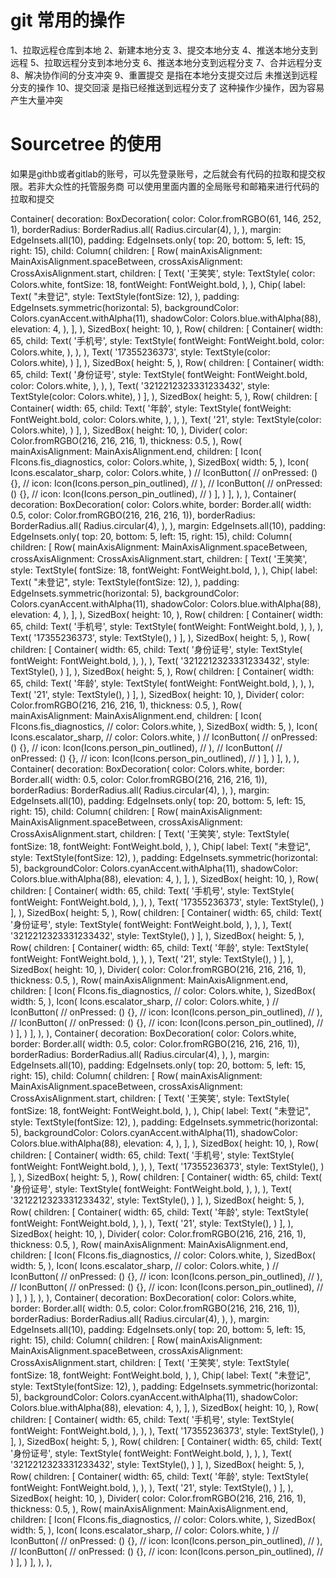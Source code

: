 # git 常用的操作

1、拉取远程仓库到本地
2、新建本地分支
3、提交本地分支
4、推送本地分支到远程
5、拉取远程分支到本地分支
6、推送本地分支到远程分支
7、合并远程分支
8、解决协作间的分支冲突
9、重置提交 是指在本地分支提交过后 未推送到远程分支的操作
10、提交回滚 是指已经推送到远程分支了 这种操作少操作，因为容易产生大量冲突


# Sourcetree 的使用
如果是githb或者gitlab的账号，可以先登录账号，之后就会有代码的拉取和提交权限。若非大众性的托管服务商
可以使用里面内置的全局账号和邮箱来进行代码的拉取和提交







Container(
                        decoration: BoxDecoration(
                          color: Color.fromRGBO(61, 146, 252, 1),
                          borderRadius: BorderRadius.all(
                            Radius.circular(4),
                          ),
                        ),
                        margin: EdgeInsets.all(10),
                        padding: EdgeInsets.only(
                            top: 20, bottom: 5, left: 15, right: 15),
                        child: Column(
                          children: [
                            Row(
                              mainAxisAlignment: MainAxisAlignment.spaceBetween,
                              crossAxisAlignment: CrossAxisAlignment.start,
                              children: [
                                Text(
                                  '王笑笑',
                                  style: TextStyle(
                                    color: Colors.white,
                                    fontSize: 18,
                                    fontWeight: FontWeight.bold,
                                  ),
                                ),
                                Chip(
                                  label: Text(
                                    "未登记",
                                    style: TextStyle(fontSize: 12),
                                  ),
                                  padding: EdgeInsets.symmetric(horizontal: 5),
                                  backgroundColor:
                                      Colors.cyanAccent.withAlpha(11),
                                  shadowColor: Colors.blue.withAlpha(88),
                                  elevation: 4,
                                ),
                              ],
                            ),
                            SizedBox(
                              height: 10,
                            ),
                            Row(
                              children: [
                                Container(
                                  width: 65,
                                  child: Text(
                                    '手机号',
                                    style: TextStyle(
                                      fontWeight: FontWeight.bold,
                                      color: Colors.white,
                                    ),
                                  ),
                                ),
                                Text(
                                  '17355236373',
                                  style: TextStyle(color: Colors.white),
                                )
                              ],
                            ),
                            SizedBox(
                              height: 5,
                            ),
                            Row(
                              children: [
                                Container(
                                  width: 65,
                                  child: Text(
                                    '身份证号',
                                    style: TextStyle(
                                      fontWeight: FontWeight.bold,
                                      color: Colors.white,
                                    ),
                                  ),
                                ),
                                Text(
                                  '3212212323331233432',
                                  style: TextStyle(color: Colors.white),
                                )
                              ],
                            ),
                            SizedBox(
                              height: 5,
                            ),
                            Row(
                              children: [
                                Container(
                                  width: 65,
                                  child: Text(
                                    '年龄',
                                    style: TextStyle(
                                      fontWeight: FontWeight.bold,
                                      color: Colors.white,
                                    ),
                                  ),
                                ),
                                Text(
                                  '21',
                                  style: TextStyle(color: Colors.white),
                                )
                              ],
                            ),
                            SizedBox(
                              height: 10,
                            ),
                            Divider(
                              color: Color.fromRGBO(216, 216, 216, 1),
                              thickness: 0.5,
                            ),
                            Row(
                              mainAxisAlignment: MainAxisAlignment.end,
                              children: [
                                Icon(
                                  FIcons.fis_diagnostics,
                                  color: Colors.white,
                                ),
                                SizedBox(
                                  width: 5,
                                ),
                                Icon(
                                  Icons.escalator_sharp,
                                  color: Colors.white,
                                )
                                // IconButton(
                                //   onPressed: () {},
                                //   icon: Icon(Icons.person_pin_outlined),
                                // ),
                                // IconButton(
                                //   onPressed: () {},
                                //   icon: Icon(Icons.person_pin_outlined),
                                // )
                              ],
                            )
                          ],
                        ),
                      ),
                      Container(
                        decoration: BoxDecoration(
                          color: Colors.white,
                          border: Border.all(
                              width: 0.5,
                              color: Color.fromRGBO(216, 216, 216, 1)),
                          borderRadius: BorderRadius.all(
                            Radius.circular(4),
                          ),
                        ),
                        margin: EdgeInsets.all(10),
                        padding: EdgeInsets.only(
                            top: 20, bottom: 5, left: 15, right: 15),
                        child: Column(
                          children: [
                            Row(
                              mainAxisAlignment: MainAxisAlignment.spaceBetween,
                              crossAxisAlignment: CrossAxisAlignment.start,
                              children: [
                                Text(
                                  '王笑笑',
                                  style: TextStyle(
                                    fontSize: 18,
                                    fontWeight: FontWeight.bold,
                                  ),
                                ),
                                Chip(
                                  label: Text(
                                    "未登记",
                                    style: TextStyle(fontSize: 12),
                                  ),
                                  padding: EdgeInsets.symmetric(horizontal: 5),
                                  backgroundColor:
                                      Colors.cyanAccent.withAlpha(11),
                                  shadowColor: Colors.blue.withAlpha(88),
                                  elevation: 4,
                                ),
                              ],
                            ),
                            SizedBox(
                              height: 10,
                            ),
                            Row(
                              children: [
                                Container(
                                  width: 65,
                                  child: Text(
                                    '手机号',
                                    style: TextStyle(
                                      fontWeight: FontWeight.bold,
                                    ),
                                  ),
                                ),
                                Text(
                                  '17355236373',
                                  style: TextStyle(),
                                )
                              ],
                            ),
                            SizedBox(
                              height: 5,
                            ),
                            Row(
                              children: [
                                Container(
                                  width: 65,
                                  child: Text(
                                    '身份证号',
                                    style: TextStyle(
                                      fontWeight: FontWeight.bold,
                                    ),
                                  ),
                                ),
                                Text(
                                  '3212212323331233432',
                                  style: TextStyle(),
                                )
                              ],
                            ),
                            SizedBox(
                              height: 5,
                            ),
                            Row(
                              children: [
                                Container(
                                  width: 65,
                                  child: Text(
                                    '年龄',
                                    style: TextStyle(
                                      fontWeight: FontWeight.bold,
                                    ),
                                  ),
                                ),
                                Text(
                                  '21',
                                  style: TextStyle(),
                                )
                              ],
                            ),
                            SizedBox(
                              height: 10,
                            ),
                            Divider(
                              color: Color.fromRGBO(216, 216, 216, 1),
                              thickness: 0.5,
                            ),
                            Row(
                              mainAxisAlignment: MainAxisAlignment.end,
                              children: [
                                Icon(
                                  FIcons.fis_diagnostics,
                                  // color: Colors.white,
                                ),
                                SizedBox(
                                  width: 5,
                                ),
                                Icon(
                                  Icons.escalator_sharp,
                                  // color: Colors.white,
                                )
                                // IconButton(
                                //   onPressed: () {},
                                //   icon: Icon(Icons.person_pin_outlined),
                                // ),
                                // IconButton(
                                //   onPressed: () {},
                                //   icon: Icon(Icons.person_pin_outlined),
                                // )
                              ],
                            )
                          ],
                        ),
                      ),
                      Container(
                        decoration: BoxDecoration(
                          color: Colors.white,
                          border: Border.all(
                              width: 0.5,
                              color: Color.fromRGBO(216, 216, 216, 1)),
                          borderRadius: BorderRadius.all(
                            Radius.circular(4),
                          ),
                        ),
                        margin: EdgeInsets.all(10),
                        padding: EdgeInsets.only(
                            top: 20, bottom: 5, left: 15, right: 15),
                        child: Column(
                          children: [
                            Row(
                              mainAxisAlignment: MainAxisAlignment.spaceBetween,
                              crossAxisAlignment: CrossAxisAlignment.start,
                              children: [
                                Text(
                                  '王笑笑',
                                  style: TextStyle(
                                    fontSize: 18,
                                    fontWeight: FontWeight.bold,
                                  ),
                                ),
                                Chip(
                                  label: Text(
                                    "未登记",
                                    style: TextStyle(fontSize: 12),
                                  ),
                                  padding: EdgeInsets.symmetric(horizontal: 5),
                                  backgroundColor:
                                      Colors.cyanAccent.withAlpha(11),
                                  shadowColor: Colors.blue.withAlpha(88),
                                  elevation: 4,
                                ),
                              ],
                            ),
                            SizedBox(
                              height: 10,
                            ),
                            Row(
                              children: [
                                Container(
                                  width: 65,
                                  child: Text(
                                    '手机号',
                                    style: TextStyle(
                                      fontWeight: FontWeight.bold,
                                    ),
                                  ),
                                ),
                                Text(
                                  '17355236373',
                                  style: TextStyle(),
                                )
                              ],
                            ),
                            SizedBox(
                              height: 5,
                            ),
                            Row(
                              children: [
                                Container(
                                  width: 65,
                                  child: Text(
                                    '身份证号',
                                    style: TextStyle(
                                      fontWeight: FontWeight.bold,
                                    ),
                                  ),
                                ),
                                Text(
                                  '3212212323331233432',
                                  style: TextStyle(),
                                )
                              ],
                            ),
                            SizedBox(
                              height: 5,
                            ),
                            Row(
                              children: [
                                Container(
                                  width: 65,
                                  child: Text(
                                    '年龄',
                                    style: TextStyle(
                                      fontWeight: FontWeight.bold,
                                    ),
                                  ),
                                ),
                                Text(
                                  '21',
                                  style: TextStyle(),
                                )
                              ],
                            ),
                            SizedBox(
                              height: 10,
                            ),
                            Divider(
                              color: Color.fromRGBO(216, 216, 216, 1),
                              thickness: 0.5,
                            ),
                            Row(
                              mainAxisAlignment: MainAxisAlignment.end,
                              children: [
                                Icon(
                                  FIcons.fis_diagnostics,
                                  // color: Colors.white,
                                ),
                                SizedBox(
                                  width: 5,
                                ),
                                Icon(
                                  Icons.escalator_sharp,
                                  // color: Colors.white,
                                )
                                // IconButton(
                                //   onPressed: () {},
                                //   icon: Icon(Icons.person_pin_outlined),
                                // ),
                                // IconButton(
                                //   onPressed: () {},
                                //   icon: Icon(Icons.person_pin_outlined),
                                // )
                              ],
                            )
                          ],
                        ),
                      ),
                      Container(
                        decoration: BoxDecoration(
                          color: Colors.white,
                          border: Border.all(
                              width: 0.5,
                              color: Color.fromRGBO(216, 216, 216, 1)),
                          borderRadius: BorderRadius.all(
                            Radius.circular(4),
                          ),
                        ),
                        margin: EdgeInsets.all(10),
                        padding: EdgeInsets.only(
                            top: 20, bottom: 5, left: 15, right: 15),
                        child: Column(
                          children: [
                            Row(
                              mainAxisAlignment: MainAxisAlignment.spaceBetween,
                              crossAxisAlignment: CrossAxisAlignment.start,
                              children: [
                                Text(
                                  '王笑笑',
                                  style: TextStyle(
                                    fontSize: 18,
                                    fontWeight: FontWeight.bold,
                                  ),
                                ),
                                Chip(
                                  label: Text(
                                    "未登记",
                                    style: TextStyle(fontSize: 12),
                                  ),
                                  padding: EdgeInsets.symmetric(horizontal: 5),
                                  backgroundColor:
                                      Colors.cyanAccent.withAlpha(11),
                                  shadowColor: Colors.blue.withAlpha(88),
                                  elevation: 4,
                                ),
                              ],
                            ),
                            SizedBox(
                              height: 10,
                            ),
                            Row(
                              children: [
                                Container(
                                  width: 65,
                                  child: Text(
                                    '手机号',
                                    style: TextStyle(
                                      fontWeight: FontWeight.bold,
                                    ),
                                  ),
                                ),
                                Text(
                                  '17355236373',
                                  style: TextStyle(),
                                )
                              ],
                            ),
                            SizedBox(
                              height: 5,
                            ),
                            Row(
                              children: [
                                Container(
                                  width: 65,
                                  child: Text(
                                    '身份证号',
                                    style: TextStyle(
                                      fontWeight: FontWeight.bold,
                                    ),
                                  ),
                                ),
                                Text(
                                  '3212212323331233432',
                                  style: TextStyle(),
                                )
                              ],
                            ),
                            SizedBox(
                              height: 5,
                            ),
                            Row(
                              children: [
                                Container(
                                  width: 65,
                                  child: Text(
                                    '年龄',
                                    style: TextStyle(
                                      fontWeight: FontWeight.bold,
                                    ),
                                  ),
                                ),
                                Text(
                                  '21',
                                  style: TextStyle(),
                                )
                              ],
                            ),
                            SizedBox(
                              height: 10,
                            ),
                            Divider(
                              color: Color.fromRGBO(216, 216, 216, 1),
                              thickness: 0.5,
                            ),
                            Row(
                              mainAxisAlignment: MainAxisAlignment.end,
                              children: [
                                Icon(
                                  FIcons.fis_diagnostics,
                                  // color: Colors.white,
                                ),
                                SizedBox(
                                  width: 5,
                                ),
                                Icon(
                                  Icons.escalator_sharp,
                                  // color: Colors.white,
                                )
                                // IconButton(
                                //   onPressed: () {},
                                //   icon: Icon(Icons.person_pin_outlined),
                                // ),
                                // IconButton(
                                //   onPressed: () {},
                                //   icon: Icon(Icons.person_pin_outlined),
                                // )
                              ],
                            )
                          ],
                        ),
                      ),
                      Container(
                        decoration: BoxDecoration(
                          color: Colors.white,
                          border: Border.all(
                              width: 0.5,
                              color: Color.fromRGBO(216, 216, 216, 1)),
                          borderRadius: BorderRadius.all(
                            Radius.circular(4),
                          ),
                        ),
                        margin: EdgeInsets.all(10),
                        padding: EdgeInsets.only(
                            top: 20, bottom: 5, left: 15, right: 15),
                        child: Column(
                          children: [
                            Row(
                              mainAxisAlignment: MainAxisAlignment.spaceBetween,
                              crossAxisAlignment: CrossAxisAlignment.start,
                              children: [
                                Text(
                                  '王笑笑',
                                  style: TextStyle(
                                    fontSize: 18,
                                    fontWeight: FontWeight.bold,
                                  ),
                                ),
                                Chip(
                                  label: Text(
                                    "未登记",
                                    style: TextStyle(fontSize: 12),
                                  ),
                                  padding: EdgeInsets.symmetric(horizontal: 5),
                                  backgroundColor:
                                      Colors.cyanAccent.withAlpha(11),
                                  shadowColor: Colors.blue.withAlpha(88),
                                  elevation: 4,
                                ),
                              ],
                            ),
                            SizedBox(
                              height: 10,
                            ),
                            Row(
                              children: [
                                Container(
                                  width: 65,
                                  child: Text(
                                    '手机号',
                                    style: TextStyle(
                                      fontWeight: FontWeight.bold,
                                    ),
                                  ),
                                ),
                                Text(
                                  '17355236373',
                                  style: TextStyle(),
                                )
                              ],
                            ),
                            SizedBox(
                              height: 5,
                            ),
                            Row(
                              children: [
                                Container(
                                  width: 65,
                                  child: Text(
                                    '身份证号',
                                    style: TextStyle(
                                      fontWeight: FontWeight.bold,
                                    ),
                                  ),
                                ),
                                Text(
                                  '3212212323331233432',
                                  style: TextStyle(),
                                )
                              ],
                            ),
                            SizedBox(
                              height: 5,
                            ),
                            Row(
                              children: [
                                Container(
                                  width: 65,
                                  child: Text(
                                    '年龄',
                                    style: TextStyle(
                                      fontWeight: FontWeight.bold,
                                    ),
                                  ),
                                ),
                                Text(
                                  '21',
                                  style: TextStyle(),
                                )
                              ],
                            ),
                            SizedBox(
                              height: 10,
                            ),
                            Divider(
                              color: Color.fromRGBO(216, 216, 216, 1),
                              thickness: 0.5,
                            ),
                            Row(
                              mainAxisAlignment: MainAxisAlignment.end,
                              children: [
                                Icon(
                                  FIcons.fis_diagnostics,
                                  // color: Colors.white,
                                ),
                                SizedBox(
                                  width: 5,
                                ),
                                Icon(
                                  Icons.escalator_sharp,
                                  // color: Colors.white,
                                )
                                // IconButton(
                                //   onPressed: () {},
                                //   icon: Icon(Icons.person_pin_outlined),
                                // ),
                                // IconButton(
                                //   onPressed: () {},
                                //   icon: Icon(Icons.person_pin_outlined),
                                // )
                              ],
                            )
                          ],
                        ),
                      ),
                   
